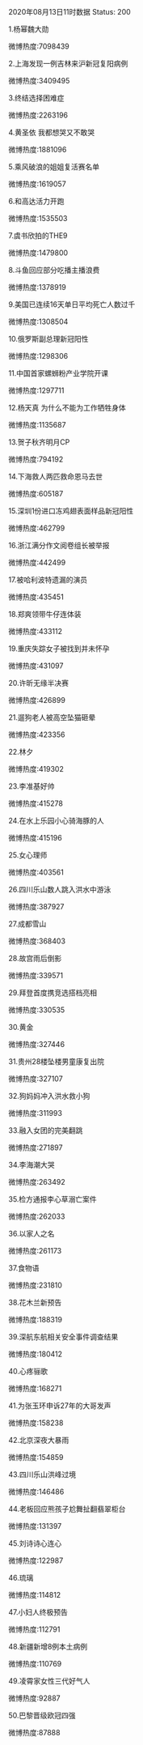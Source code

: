 2020年08月13日11时数据
Status: 200

1.杨幂魏大勋

微博热度:7098439

2.上海发现一例吉林来沪新冠复阳病例

微博热度:3409495

3.终结选择困难症

微博热度:2263196

4.黄圣依 我都想哭又不敢哭

微博热度:1881096

5.乘风破浪的姐姐复活赛名单

微博热度:1619057

6.和高达活力开跑

微博热度:1535503

7.虞书欣拍的THE9

微博热度:1479800

8.斗鱼回应部分吃播主播浪费

微博热度:1378919

9.美国已连续16天单日平均死亡人数过千

微博热度:1308504

10.俄罗斯副总理新冠阳性

微博热度:1298306

11.中国首家螺蛳粉产业学院开课

微博热度:1297711

12.杨天真 为什么不能为工作牺牲身体

微博热度:1135687

13.贺子秋齐明月CP

微博热度:794192

14.下海救人两匹救命恩马去世

微博热度:605187

15.深圳1份进口冻鸡翅表面样品新冠阳性

微博热度:462799

16.浙江满分作文阅卷组长被举报

微博热度:442499

17.被哈利波特遗漏的演员

微博热度:435451

18.郑爽领带牛仔连体装

微博热度:433112

19.重庆失踪女子被找到并未怀孕

微博热度:431097

20.许昕无缘半决赛

微博热度:426899

21.遛狗老人被高空坠猫砸晕

微博热度:423356

22.林夕

微博热度:419302

23.李准基好帅

微博热度:415278

24.在水上乐园小心骑海豚的人

微博热度:415196

25.女心理师

微博热度:403561

26.四川乐山数人跳入洪水中游泳

微博热度:387927

27.成都雪山

微博热度:368403

28.故宫雨后倒影

微博热度:339571

29.拜登首度携竞选搭档亮相

微博热度:330535

30.黄金

微博热度:327446

31.贵州28楼坠楼男童康复出院

微博热度:327107

32.狗妈妈冲入洪水救小狗

微博热度:311993

33.融入女团的完美翻跳

微博热度:271897

34.李海潮大哭

微博热度:263492

35.检方通报李心草溺亡案件

微博热度:262033

36.以家人之名

微博热度:261173

37.食物语

微博热度:231810

38.花木兰新预告

微博热度:188319

39.深航东航相关安全事件调查结果

微博热度:180412

40.心疼骊歌

微博热度:168271

41.为张玉环申诉27年的大哥发声

微博热度:158238

42.北京深夜大暴雨

微博热度:154859

43.四川乐山洪峰过境

微博热度:146486

44.老板回应熊孩子尬舞扯翻翡翠柜台

微博热度:131397

45.刘诗诗心连心

微博热度:122987

46.琉璃

微博热度:114812

47.小妇人终极预告

微博热度:112791

48.新疆新增8例本土病例

微博热度:110769

49.凌霄家女性三代好气人

微博热度:92887

50.巴黎晋级欧冠四强

微博热度:87888

